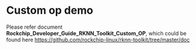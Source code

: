 # Custom op demo
Please refer document  **Rockchip_Developer_Guide_RKNN_Toolkit_Custom_OP**, which could be found here https://github.com/rockchip-linux/rknn-toolkit/tree/master/doc


